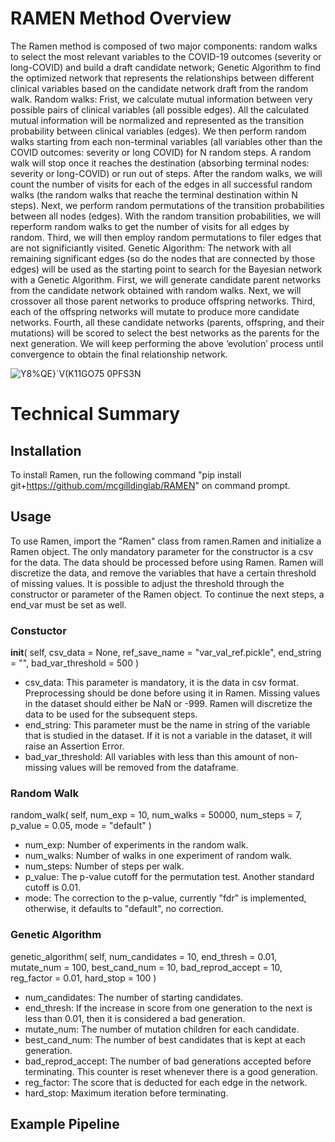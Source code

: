 # RAMEN Method Overview
The Ramen method is composed of two major components: random walks to select the most relevant variables to the COVID-19 outcomes (severity or long-COVID) 
and build a draft candidate network; Genetic Algorithm to find the optimized network that represents the relationships between different clinical 
variables based on the candidate network draft from the random walk. 
Random walks: Frist, we calculate mutual information between very possible pairs of clinical variables (all possible edges). All the calculated mutual 
information will be normalized and represented as the transition probability between clinical variables (edges). We then perform random walks starting 
from each non-terminal variables (all variables other than the COVID outcomes: severity or long COVID) for N random steps. A random walk will stop once 
it reaches the destination (absorbing terminal nodes: severity or long-COVID) or run out of steps. After the random walks, we will count the number of 
visits for each of the edges in all successful random walks (the random walks that reache the terminal destination within N steps). Next, we perform 
random permutations of the transition probabilities between all nodes (edges). With the random transition probabilities, we will reperform random walks 
to get the number of visits for all edges by random.  Third, we will then employ random permutations to filer edges that are not significiantly visited. 
Genetic Algorithm: The network with all remaining significant edges (so do the nodes that are connected by those edges) will be used as the starting point 
to search for the Bayesian network with a Genetic Algorithm. First, we will generate candidate parent networks from the candidate network obtained with 
random walks. Next, we will crossover all those parent networks to produce offspring networks. Third, each of the offspring networks will mutate to 
produce more candidate networks. Fourth, all these candidate networks (parents, offspring, and their mutations) will be scored to select the best networks 
as the parents for the next generation. We will keep performing the above ‘evolution’ process until convergence to obtain the final relationship network.

![Y8%QE}`V(K11GO75 0PFS3N](https://user-images.githubusercontent.com/62433629/213577208-9bfea64a-84a3-4724-91ff-da09dc2aa5a9.png)

# Technical Summary

## Installation
To install Ramen, run the following command "pip install git+https://github.com/mcgilldinglab/RAMEN" on command prompt. 

## Usage
To use Ramen, import the "Ramen" class from ramen.Ramen and initialize a Ramen object. The only mandatory parameter for the constructor is a csv for the data. The data should be processed before using Ramen. Ramen will discretize the data, and remove the variables that have a certain threshold of missing values. It is possible to adjust the threshold through the constructor or parameter of the Ramen object. To continue the next steps, a end_var must be set as well.

### Constuctor
__init__( self, csv_data = None, ref_save_name = "var_val_ref.pickle", end_string = "", bad_var_threshold = 500 )
* csv_data: This parameter is mandatory, it is the data in csv format. Preprocessing should be done before using it in Ramen. Missing values in the dataset should either be NaN or -999. Ramen will discretize the data to be used for the subsequent steps.
* end_string: This parameter must be the name in string of the variable that is studied in the dataset. If it is not a variable in the dataset, it will raise an Assertion Error.
* bad_var_threshold: All variables with less than this amount of non-missing values will be removed from the dataframe.

### Random Walk
random_walk( self, num_exp = 10, num_walks = 50000, num_steps = 7, p_value = 0.05, mode = "default" )
* num_exp: Number of experiments in the random walk.
* num_walks: Number of walks in one experiment of random walk.
* num_steps: Number of steps per walk.
* p_value: The p-value cutoff for the permutation test. Another standard cutoff is 0.01.
* mode: The correction to the p-value, currently "fdr" is implemented, otherwise, it defaults to "default", no correction.

### Genetic Algorithm
genetic_algorithm( self, num_candidates = 10, end_thresh = 0.01, mutate_num = 100, best_cand_num = 10, bad_reprod_accept = 10, reg_factor = 0.01, hard_stop = 100 )
* num_candidates: The number of starting candidates.
* end_thresh: If the increase in score from one generation to the next is less than 0.01, then it is considered a bad generation.
* mutate_num: The number of mutation children for each candidate.
* best_cand_num: The number of best candidates that is kept at each generation.
* bad_reprod_accept: The number of bad generations accepted before terminating. This counter is reset whenever there is a good generation.
* reg_factor: The score that is deducted for each edge in the network.
* hard_stop: Maximum iteration before terminating.

## Example Pipeline
